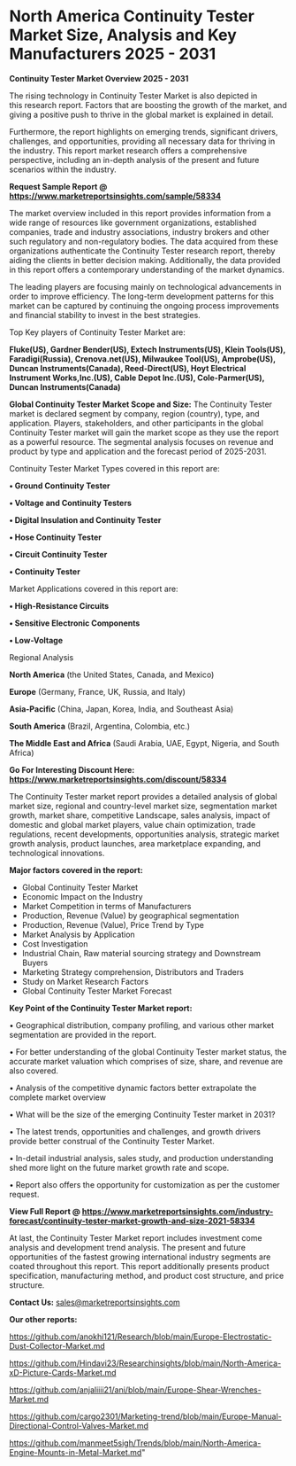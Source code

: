  # North America Continuity Tester Market Size, Analysis and Key Manufacturers 2025 - 2031

<Strong> Continuity Tester Market Overview 2025 - 2031</strong>

The rising technology in Continuity Tester Market is also depicted in this research report. Factors that are boosting the growth of the market, and giving a positive push to thrive in the global market is explained in detail.

Furthermore, the report highlights on emerging trends, significant drivers, challenges, and opportunities, providing all necessary data for thriving in the industry. This report market research offers a comprehensive perspective, including an in-depth analysis of the present and future scenarios within the industry.

<strong>Request Sample Report @ <a href=https://www.marketreportsinsights.com/sample/58334>https://www.marketreportsinsights.com/sample/58334</a></strong>

The market overview included in this report provides information from a wide range of resources like government organizations, established companies, trade and industry associations, industry brokers and other such regulatory and non-regulatory bodies. The data acquired from these organizations authenticate the Continuity Tester research report, thereby aiding the clients in better decision making. Additionally, the data provided in this report offers a contemporary understanding of the market dynamics.

The leading players are focusing mainly on technological advancements in order to improve efficiency. The long-term development patterns for this market can be captured by continuing the ongoing process improvements and financial stability to invest in the best strategies.

Top Key players of Continuity Tester Market are:

<strong>Fluke(US), Gardner Bender(US), Extech Instruments(US), Klein Tools(US), Faradigi(Russia), Crenova.net(US), Milwaukee Tool(US), Amprobe(US), Duncan Instruments(Canada), Reed-Direct(US), Hoyt Electrical Instrument Works,Inc.(US), Cable Depot Inc.(US), Cole-Parmer(US), Duncan Instruments(Canada)</strong>

<strong><b>Global Continuity Tester Market Scope and Size:</b></strong>
The Continuity Tester market is declared segment by company, region (country), type, and application. Players, stakeholders, and other participants in the global Continuity Tester market will gain the market scope as they use the report as a powerful resource. The segmental analysis focuses on revenue and product by type and application and the forecast period of 2025-2031.

Continuity Tester Market Types covered in this report are:

<strong>• Ground Continuity Tester

• Voltage and Continuity Testers

• Digital Insulation and Continuity Tester

• Hose Continuity Tester

• Circuit Continuity Tester

• Continuity Tester</strong>

Market Applications covered in this report are:

<strong>• High-Resistance Circuits

• Sensitive Electronic Components

• Low-Voltage</strong> 

Regional Analysis

<strong>North America</strong> (the United States, Canada, and Mexico)

<strong>Europe</strong> (Germany, France, UK, Russia, and Italy)

<strong>Asia-Pacific</strong> (China, Japan, Korea, India, and Southeast Asia)

<strong>South America</strong> (Brazil, Argentina, Colombia, etc.)

<strong>The Middle East and Africa</strong> (Saudi Arabia, UAE, Egypt, Nigeria, and South Africa)

<strong>Go For Interesting Discount Here: <a href=https://www.marketreportsinsights.com/discount/58334>https://www.marketreportsinsights.com/discount/58334</a></strong>

The Continuity Tester market report provides a detailed analysis of global market size, regional and country-level market size, segmentation market growth, market share, competitive Landscape, sales analysis, impact of domestic and global market players, value chain optimization, trade regulations, recent developments, opportunities analysis, strategic market growth analysis, product launches, area marketplace expanding, and technological innovations.

<strong><b>Major factors covered in the report:</b></strong>
<ul>
  <li>Global Continuity Tester Market </li>
  <li>Economic Impact on the Industry</li>
  <li>Market Competition in terms of Manufacturers</li>
  <li>Production, Revenue (Value) by geographical segmentation</li>
  <li>Production, Revenue (Value), Price Trend by Type</li>
  <li>Market Analysis by Application</li>
  <li>Cost Investigation</li>
  <li>Industrial Chain, Raw material sourcing strategy and Downstream Buyers</li>
  <li>Marketing Strategy comprehension, Distributors and Traders</li>
  <li>Study on Market Research Factors</li>
  <li>Global Continuity Tester Market Forecast</li>
</ul>

<strong><b>Key Point of the Continuity Tester Market report:</b></strong>

• Geographical distribution, company profiling, and various other market segmentation are provided in the report.

• For better understanding of the global Continuity Tester market status, the accurate market valuation which comprises of size, share, and revenue are also covered.

• Analysis of the competitive dynamic factors better extrapolate the complete market overview

• What will be the size of the emerging Continuity Tester market in 2031?

• The latest trends, opportunities and challenges, and growth drivers provide better construal of the Continuity Tester Market.

• In-detail industrial analysis, sales study, and production understanding shed more light on the future market growth rate and scope.

• Report also offers the opportunity for customization as per the customer request.

<strong><b>View Full Report @ <a href=https://www.marketreportsinsights.com/industry-forecast/continuity-tester-market-growth-and-size-2021-58334>https://www.marketreportsinsights.com/industry-forecast/continuity-tester-market-growth-and-size-2021-58334</a></b></strong>


At last, the Continuity Tester Market report includes investment come analysis and development trend analysis. The present and future opportunities of the fastest growing international industry segments are coated throughout this report. This report additionally presents product specification, manufacturing method, and product cost structure, and price structure.

<strong>Contact Us:</strong>
sales@marketreportsinsights.com

<strong>Our other reports:</strong>

<a href=https://github.com/anokhi121/Research/blob/main/Europe-Electrostatic-Dust-Collector-Market.md>https://github.com/anokhi121/Research/blob/main/Europe-Electrostatic-Dust-Collector-Market.md</a>

<a href=https://github.com/Hindavi23/Researchinsights/blob/main/North-America-xD-Picture-Cards-Market.md>https://github.com/Hindavi23/Researchinsights/blob/main/North-America-xD-Picture-Cards-Market.md</a>

<a href=https://github.com/anjaliiii21/ani/blob/main/Europe-Shear-Wrenches-Market.md>https://github.com/anjaliiii21/ani/blob/main/Europe-Shear-Wrenches-Market.md</a>

<a href=https://github.com/cargo2301/Marketing-trend/blob/main/Europe-Manual-Directional-Control-Valves-Market.md>https://github.com/cargo2301/Marketing-trend/blob/main/Europe-Manual-Directional-Control-Valves-Market.md</a>

<a href=https://github.com/manmeet5sigh/Trends/blob/main/North-America-Engine-Mounts-in-Metal-Market.md>https://github.com/manmeet5sigh/Trends/blob/main/North-America-Engine-Mounts-in-Metal-Market.md</a>"
